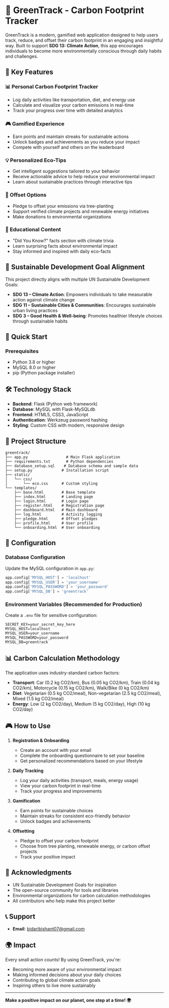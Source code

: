# 🌱 GreenTrack - Carbon Footprint Tracker
GreenTrack is a modern, gamified web application designed to help users track, reduce, and offset their carbon footprint in an engaging and insightful way. Built to support **SDG 13: Climate Action**, this app encourages individuals to become more environmentally conscious through daily habits and challenges.

## 🌟 Key Features

### 📊 Personal Carbon Footprint Tracker
- Log daily activities like transportation, diet, and energy use
- Calculate and visualize your carbon emissions in real-time
- Track your progress over time with detailed analytics

### 🎮 Gamified Experience
- Earn points and maintain streaks for sustainable actions
- Unlock badges and achievements as you reduce your impact
- Compete with yourself and others on the leaderboard

### 💡 Personalized Eco-Tips
- Get intelligent suggestions tailored to your behavior
- Receive actionable advice to help reduce your environmental impact
- Learn about sustainable practices through interactive tips

### 🌳 Offset Options
- Pledge to offset your emissions via tree-planting
- Support verified climate projects and renewable energy initiatives
- Make donations to environmental organizations

### 🧠 Educational Content
- "Did You Know?" facts section with climate trivia
- Learn surprising facts about environmental impact
- Stay informed and inspired with daily eco-facts

## 🎯 Sustainable Development Goal Alignment

This project directly aligns with multiple UN Sustainable Development Goals:

- **SDG 13 – Climate Action**: Empowers individuals to take measurable action against climate change
- **SDG 11 – Sustainable Cities & Communities**: Encourages sustainable urban living practices
- **SDG 3 – Good Health & Well-being**: Promotes healthier lifestyle choices through sustainable habits

## 🚀 Quick Start

### Prerequisites

- Python 3.8 or higher
- MySQL 8.0 or higher
- pip (Python package installer)



## 🛠️ Technology Stack

- **Backend**: Flask (Python web framework)
- **Database**: MySQL with Flask-MySQLdb
- **Frontend**: HTML5, CSS3, JavaScript
- **Authentication**: Werkzeug password hashing
- **Styling**: Custom CSS with modern, responsive design

## 📁 Project Structure

```
greentrack/
├── app.py                 # Main Flask application
├── requirements.txt       # Python dependencies
├── database_setup.sql    # Database schema and sample data
├── setup.py             # Installation script
├── static/
│   └── css/
│       └── eco.css      # Custom styling
└── templates/
    ├── base.html        # Base template
    ├── index.html       # Landing page
    ├── login.html       # Login page
    ├── register.html    # Registration page
    ├── dashboard.html   # Main dashboard
    ├── log.html         # Activity logging
    ├── pledge.html      # Offset pledges
    ├── profile.html     # User profile
    └── onboarding.html  # User onboarding
```

## 🔧 Configuration

### Database Configuration
Update the MySQL configuration in `app.py`:

```python
app.config['MYSQL_HOST'] = 'localhost'
app.config['MYSQL_USER'] = 'your_username'
app.config['MYSQL_PASSWORD'] = 'your_password'
app.config['MYSQL_DB'] = 'greentrack'
```

### Environment Variables (Recommended for Production)
Create a `.env` file for sensitive configuration:

```env
SECRET_KEY=your_secret_key_here
MYSQL_HOST=localhost
MYSQL_USER=your_username
MYSQL_PASSWORD=your_password
MYSQL_DB=greentrack
```

## 📊 Carbon Calculation Methodology

The application uses industry-standard carbon factors:

- **Transport**: Car (0.2 kg CO2/km), Bus (0.05 kg CO2/km), Train (0.04 kg CO2/km), Motorcycle (0.15 kg CO2/km), Walk/Bike (0 kg CO2/km)
- **Diet**: Vegetarian (0.5 kg CO2/meal), Non-vegetarian (2.5 kg CO2/meal), Mixed (1.5 kg CO2/meal)
- **Energy**: Low (2 kg CO2/day), Medium (5 kg CO2/day), High (10 kg CO2/day)

## 🎮 How to Use

1. **Registration & Onboarding**
   - Create an account with your email
   - Complete the onboarding questionnaire to set your baseline
   - Get personalized recommendations based on your lifestyle

2. **Daily Tracking**
   - Log your daily activities (transport, meals, energy usage)
   - View your carbon footprint in real-time
   - Track your progress and improvements

3. **Gamification**
   - Earn points for sustainable choices
   - Maintain streaks for consistent eco-friendly behavior
   - Unlock badges and achievements

4. **Offsetting**
   - Pledge to offset your carbon footprint
   - Choose from tree planting, renewable energy, or carbon offset projects
   - Track your positive impact


## 🙏 Acknowledgments

- UN Sustainable Development Goals for inspiration
- The open-source community for tools and libraries
- Environmental organizations for carbon calculation methodologies
- All contributors who help make this project better

## 📞 Support

- **Email**: bidaribishant07@gmail.com

## 🌍 Impact

Every small action counts! By using GreenTrack, you're:
- Becoming more aware of your environmental impact
- Making informed decisions about your daily choices
- Contributing to global climate action goals
- Inspiring others to live more sustainably

---

**Make a positive impact on our planet, one step at a time! 🌍**
 